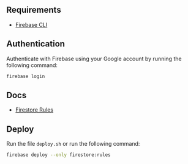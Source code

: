 ## Requirements
- [Firebase CLI](https://firebase.google.com/docs/cli)

## Authentication
Authenticate with Firebase using your Google account by running the following command:
```bash
firebase login
```

## Docs
- [Firestore Rules](https://firebase.google.com/docs/rules)

## Deploy
Run the file `deploy.sh` or run the following command:
```bash
firebase deploy --only firestore:rules
```